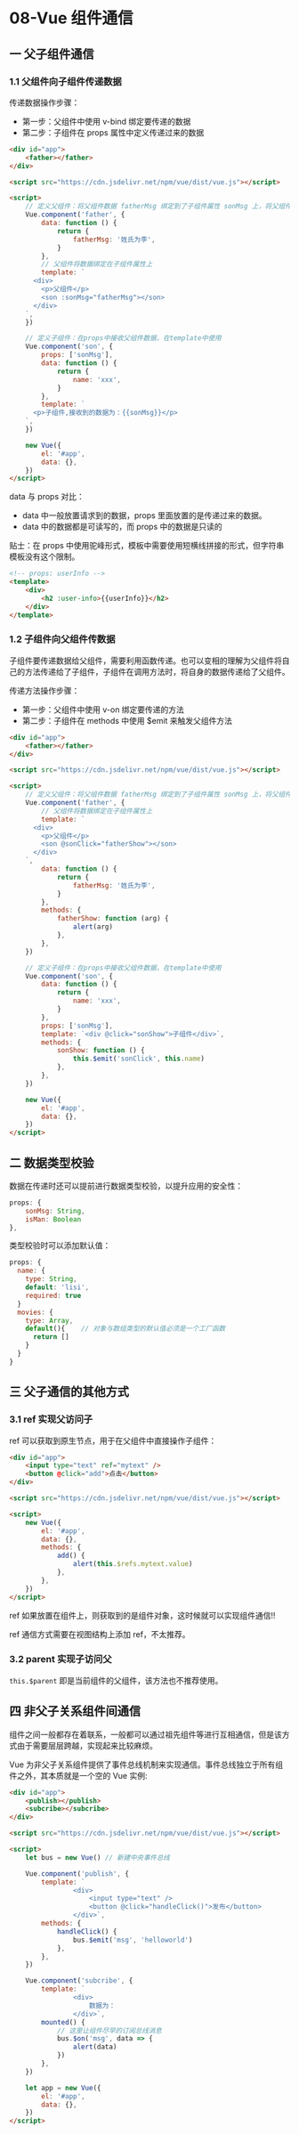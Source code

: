 # 08-Vue 组件通信

## 一 父子组件通信

### 1.1 父组件向子组件传递数据

传递数据操作步骤：

-   第一步：父组件中使用 v-bind 绑定要传递的数据
-   第二步：子组件在 props 属性中定义传递过来的数据

```html
<div id="app">
    <father></father>
</div>

<script src="https://cdn.jsdelivr.net/npm/vue/dist/vue.js"></script>

<script>
    // 定义父组件：将父组件数据 fatherMsg 绑定到了子组件属性 sonMsg 上，将父组件方法 fatherShow 绑定到子组件 sonClick上
    Vue.component('father', {
        data: function () {
            return {
                fatherMsg: '姓氏为李',
            }
        },
        // 父组件将数据绑定在子组件属性上
        template: `
      <div>
        <p>父组件</p>
        <son :sonMsg="fatherMsg"></son>
      </div>
    `,
    })

    // 定义子组件：在props中接收父组件数据，在template中使用
    Vue.component('son', {
        props: ['sonMsg'],
        data: function () {
            return {
                name: 'xxx',
            }
        },
        template: `
      <p>子组件,接收到的数据为：{{sonMsg}}</p>
    `,
    })

    new Vue({
        el: '#app',
        data: {},
    })
</script>
```

data 与 props 对比：

-   data 中一般放置请求到的数据，props 里面放置的是传递过来的数据。
-   data 中的数据都是可读写的，而 props 中的数据是只读的

贴士：在 props 中使用驼峰形式，模板中需要使用短横线拼接的形式，但字符串模板没有这个限制。

```html
<!-- props: userInfo -->
<template>
    <div>
        <h2 :user-info>{{userInfo}}</h2>
    </div>
</template>
```

### 1.2 子组件向父组件传数据

子组件要传递数据给父组件，需要利用函数传递。也可以变相的理解为父组件将自己的方法传递给了子组件，子组件在调用方法时，将自身的数据传递给了父组件。

传递方法操作步骤：

-   第一步：父组件中使用 v-on 绑定要传递的方法
-   第二步：子组件在 methods 中使用 \$emit 来触发父组件方法

```html
<div id="app">
    <father></father>
</div>

<script src="https://cdn.jsdelivr.net/npm/vue/dist/vue.js"></script>

<script>
    // 定义父组件：将父组件数据 fatherMsg 绑定到了子组件属性 sonMsg 上，将父组件方法 fatherShow 绑定到子组件 sonClick上
    Vue.component('father', {
        // 父组件将数据绑定在子组件属性上
        template: `
      <div>
        <p>父组件</p>
        <son @sonClick="fatherShow"></son>
      </div>
    `,
        data: function () {
            return {
                fatherMsg: '姓氏为李',
            }
        },
        methods: {
            fatherShow: function (arg) {
                alert(arg)
            },
        },
    })

    // 定义子组件：在props中接收父组件数据，在template中使用
    Vue.component('son', {
        data: function () {
            return {
                name: 'xxx',
            }
        },
        props: ['sonMsg'],
        template: `<div @click="sonShow">子组件</div>`,
        methods: {
            sonShow: function () {
                this.$emit('sonClick', this.name)
            },
        },
    })

    new Vue({
        el: '#app',
        data: {},
    })
</script>
```

## 二 数据类型校验

数据在传递时还可以提前进行数据类型校验，以提升应用的安全性：

```js
props: {
    sonMsg: String,
    isMan: Boolean
},
```

类型校验时可以添加默认值：

```js
props: {
  name: {
    type: String,
    default: 'lisi',
    required: true
  }
  movies: {
    type: Array,
    default(){    // 对象与数组类型的默认值必须是一个工厂函数
      return []
    }
  }
}
```

## 三 父子通信的其他方式

### 3.1 ref 实现父访问子

ref 可以获取到原生节点，用于在父组件中直接操作子组件：

```html
<div id="app">
    <input type="text" ref="mytext" />
    <button @click="add">点击</button>
</div>

<script src="https://cdn.jsdelivr.net/npm/vue/dist/vue.js"></script>

<script>
    new Vue({
        el: '#app',
        data: {},
        methods: {
            add() {
                alert(this.$refs.mytext.value)
            },
        },
    })
</script>
```

ref 如果放置在组件上，则获取到的是组件对象，这时候就可以实现组件通信!!

ref 通信方式需要在视图结构上添加 ref，不太推荐。

### 3.2 parent 实现子访问父

`this.$parent` 即是当前组件的父组件，该方法也不推荐使用。

## 四 非父子关系组件间通信

组件之间一般都存在着联系，一般都可以通过祖先组件等进行互相通信，但是该方式由于需要层层跨越，实现起来比较麻烦。

Vue 为非父子关系组件提供了事件总线机制来实现通信。事件总线独立于所有组件之外，其本质就是一个空的 Vue 实例:

```html
<div id="app">
    <publish></publish>
    <subcribe></subcribe>
</div>

<script src="https://cdn.jsdelivr.net/npm/vue/dist/vue.js"></script>

<script>
    let bus = new Vue() // 新建中央事件总线

    Vue.component('publish', {
        template: `
                <div>
                    <input type="text" />
                    <button @click="handleClick()">发布</button>
                </div>`,
        methods: {
            handleClick() {
                bus.$emit('msg', 'helloworld')
            },
        },
    })

    Vue.component('subcribe', {
        template: `
                <div>
                    数据为：
                </div>`,
        mounted() {
            // 这里让组件尽早的订阅总线消息
            bus.$on('msg', data => {
                alert(data)
            })
        },
    })

    let app = new Vue({
        el: '#app',
        data: {},
    })
</script>
```
